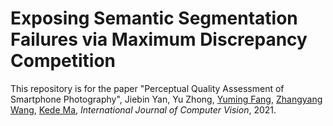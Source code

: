 # Exposing Semantic Segmentation Failures via Maximum Discrepancy Competition

This repository is for the paper "Perceptual Quality Assessment of Smartphone Photography",
Jiebin Yan, Yu Zhong, [Yuming Fang](http://sim.jxufe.cn/JDMKL/ymfang.html), [Zhangyang Wang](https://vita-group.github.io/group.html), [Kede Ma](https://kedema.org/), *International Journal of Computer Vision*, 2021.
